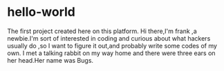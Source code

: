 # hello-world
The first project created here on this platform.
Hi there,I'm frank ,a newbie.I'm sort of interested in coding and curious about what hackers usually do ,so I want to figure it out,and probably write some codes of my own.
I met a talking rabbit on my way home and there were three ears on her head.Her name was Bugs.

